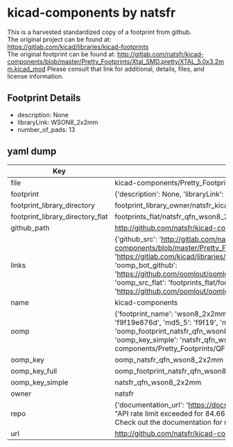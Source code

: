 # kicad-components by natsfr  
This is a harvested standardized copy of a footprint from github.  
The original project can be found at:  
https://gitlab.com/kicad/libraries/kicad-footprints  
The original footprint can be found at:
http://gitlab.com/natsfr/kicad-components/blob/master/Pretty_Footprints/Xtal_SMD.pretty/XTAL_5.0x3.2mm.kicad_mod
Please consult that link for additional, details, files, and license information.  
## Footprint Details
* description: None  
* libraryLink: WSON8_2x2mm  
* number_of_pads: 13  
## yaml dump  
| Key | Value |  
| --- | --- |  
| file | kicad-components/Pretty_Footprints/QFN.pretty/WSON8_2x2mm.kicad_mod |  
| footprint | {'description': None, 'libraryLink': 'WSON8_2x2mm', 'number_of_pads': 13} |  
| footprint_library_directory | footprint_library_owner/natsfr_kicad-components |  
| footprint_library_directory_flat | footprints_flat/natsfr_qfn_wson8_2x2mm/working |  
| github_path | http://github.com/natsfr/kicad-components/blob/master/Pretty_Footprints/QFN.pretty/WSON8_2x2mm.kicad_mod |  
| links | {'github_src': 'http://gitlab.com/natsfr/kicad-components/blob/master/Pretty_Footprints/Xtal_SMD.pretty/XTAL_5.0x3.2mm.kicad_mod', 'github_src_repo': 'https://gitlab.com/kicad/libraries/kicad-footprints', 'oomp_bot': 'footprints/natsfr_qfn_wson8_2x2mm/working', 'oomp_bot_github': 'https://github.com/oomlout/oomlout_oomp_footprint_bot/tree/main/footprints/natsfr_qfn_wson8_2x2mm/working', 'oomp_src_flat': 'footprints_flat/footprints_flat/natsfr_qfn_wson8_2x2mm/working', 'oomp_src_flat_github': 'https://github.com/oomlout/oomlout_oomp_footprint_src/tree/main/footprints_flat/natsfr_qfn_wson8_2x2mm/working'} |  
| name | kicad-components |  
| oomp | {'footprint_name': 'wson8_2x2mm', 'library_name': 'qfn', 'md5': 'f9f19e876daddaabd14f919f2fba4eed', 'md5_10': 'f9f19e876d', 'md5_5': 'f9f19', 'md5_6': 'f9f19e', 'oomp_key': 'oomp_natsfr_qfn_wson8_2x2mm', 'oomp_key_extra': 'oomp_footprint_natsfr_qfn_wson8_2x2mm', 'oomp_key_full': 'oomp_footprint_natsfr_qfn_wson8_2x2mm_f9f19e', 'oomp_key_simple': 'natsfr_qfn_wson8_2x2mm', 'original_filename': 'kicad-components/Pretty_Footprints/QFN.pretty/WSON8_2x2mm.kicad_mod', 'owner_name': 'natsfr'} |  
| oomp_key | oomp_natsfr_qfn_wson8_2x2mm |  
| oomp_key_full | oomp_footprint_natsfr_qfn_wson8_2x2mm |  
| oomp_key_simple | natsfr_qfn_wson8_2x2mm |  
| owner | natsfr |  
| repo | {'documentation_url': 'https://docs.github.com/rest/overview/resources-in-the-rest-api#rate-limiting', 'message': "API rate limit exceeded for 84.66.173.59. (But here's the good news: Authenticated requests get a higher rate limit. Check out the documentation for more details.)"} |  
| url | http://github.com/natsfr/kicad-components |  

